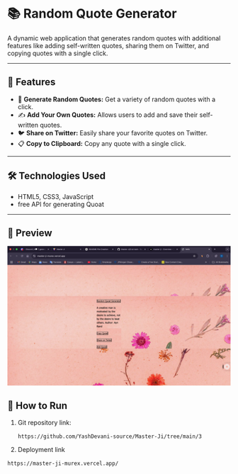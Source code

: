 # 📚 Random Quote Generator

A dynamic web application that generates random quotes with additional features like adding self-written quotes, sharing them on Twitter, and copying quotes with a single click.

---

## 🚀 Features

- 🎲 **Generate Random Quotes:** Get a variety of random quotes with a click.
- ✍️ **Add Your Own Quotes:** Allows users to add and save their self-written quotes.
- 🐦 **Share on Twitter:** Easily share your favorite quotes on Twitter.
- 📋 **Copy to Clipboard:** Copy any quote with a single click.

---

## 🛠️ Technologies Used

- HTML5, CSS3, JavaScript
- free API for generating Quoat
---

## 📸 Preview

![alt text](image.png)

## 📄 How to Run

1. Git repository link:
   ```
   https://github.com/YashDevani-source/Master-Ji/tree/main/3

2. Deployment link 
```bash 
https://master-ji-murex.vercel.app/

    

